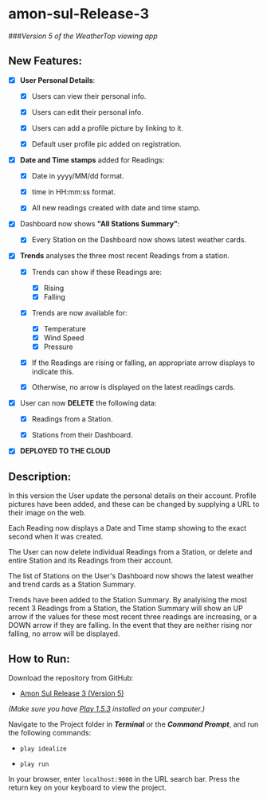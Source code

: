 # amon-sul-Release-3
###_Version 5 of the WeatherTop viewing app_

## New Features:

- [x] **User Personal Details**:
    - [x] Users can view their personal info.
    - [x] Users can edit their personal info.
    - [x] Users can add a profile picture by linking to it.
    - [x] Default user profile pic added on registration.
  

- [x] **Date and Time stamps** added for Readings:
    - [x] Date in yyyy/MM/dd format.
    - [x] time in HH:mm:ss format.
    - [x] All new readings created with date and time stamp.
  

- [x] Dashboard now shows **"All Stations Summary"**:
    -[x] Every Station on the Dashboard now shows latest weather cards.


- [x] **Trends** analyses the three most recent Readings from a station.
    - [x] Trends can show if these Readings are:
        - [x] Rising
        - [x] Falling
    - [x] Trends are now available for:
        - [x] Temperature
        - [x] Wind Speed
        - [x] Pressure
    - [x] If the Readings are rising or falling, an appropriate arrow displays
    to indicate this.
    - [x] Otherwise, no arrow is displayed on the latest readings cards.


- [x] User can now **DELETE** the following data:
    - [x] Readings from a Station.
    - [x] Stations from their Dashboard.


-[x] **DEPLOYED TO THE CLOUD**

## Description:

In this version the User update the personal details on their account. Profile pictures have been added,
and these can be changed by supplying a URL to their image on the web.

Each Reading now displays a Date and Time stamp showing to the exact second when it was created.

The User can now delete individual Readings from a Station, or delete and entire Station and 
its Readings from their account.

The list of Stations on the User's Dashboard now shows the latest weather and trend cards
as a Station Summary.

Trends have been added to the Station Summary. By analyising the most recent 3 Readings
from a Station, the Station Summary will show an UP arrow if the values for these most recent
three readings are increasing, or a DOWN arrow if they are falling. In the event that they are
neither rising nor falling, no arrow will be displayed.

## How to Run:

Download the repository from GitHub:

* [Amon Sul Release 3 (Version 5)](https://github.com/diarmuidoriordan/amon-sul-Release-3)

_(Make sure you have [Play 1.5.3](https://www.playframework.com/releases) installed on your computer.)_

Navigate to the Project folder in _**Terminal**_ or the _**Command Prompt**_, and run the following commands:

* ```play idealize```

* ```play run```

In your browser, enter ```localhost:9000``` in the URL search bar.
Press the return key on your keyboard to view the project.

